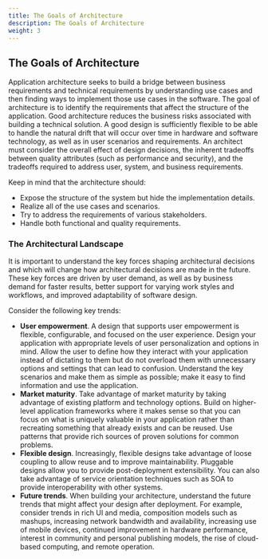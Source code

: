 ```yaml
---
title: The Goals of Architecture
description: The Goals of Architecture
weight: 3
---
```


## The Goals of Architecture

Application architecture seeks to build a bridge between business requirements and technical requirements by understanding use cases and  then finding ways to implement those use cases in the software. The goal of architecture is to identify the requirements that affect the structure of the application. Good architecture reduces the business risks associated with building a technical solution. A good design is sufficiently flexible to be able to handle the natural drift that will occur over time in hardware and software technology, as well as in user scenarios and requirements. An architect must consider the overall effect of design decisions, the inherent tradeoffs between quality attributes (such as performance and security), and the tradeoffs required to address user, system, and business requirements.

Keep in mind that the architecture should:

- Expose the structure of the system but hide the implementation details.
- Realize all of the use cases and scenarios.
- Try to address the requirements of various stakeholders.
- Handle both functional and quality requirements.

### The Architectural Landscape

It is important to understand the key forces shaping architectural decisions and which will change how architectural decisions are made in the future. These key forces are driven by user demand, as well as by business demand for faster results, better support for varying work styles and workflows, and improved adaptability of software design.

Consider the following key trends:

- **User empowerment**. A design that supports user empowerment is flexible, configurable, and focused on the user experience. Design your application with appropriate levels of user personalization and options in mind. Allow the user to define how they interact with your application instead of dictating to them but do not overload them with unnecessary options and settings that can lead to confusion. Understand the key scenarios and make them as simple as possible; make it easy to find information and use the application.
- **Market maturity**. Take advantage of market maturity by taking advantage of existing platform and technology options. Build on higher-level application frameworks where it makes sense so that you can focus on what is uniquely valuable in your application rather than recreating something that already exists and can be reused. Use patterns that provide rich sources of proven solutions for common problems.
- **Flexible design**. Increasingly, flexible designs take advantage of loose coupling to allow reuse and to improve maintainability. Pluggable designs allow you to provide post-deployment extensibility. You can also take advantage of service orientation techniques such as SOA to provide interoperability with other systems.
- **Future trends**. When building your architecture,  understand the future trends that might affect your design after deployment. For example, consider trends in rich UI and media,  composition models such as mashups, increasing network bandwidth and availability, increasing use of mobile devices, continued improvement in hardware performance, interest in community and personal publishing models, the rise of cloud-based computing, and remote operation.

